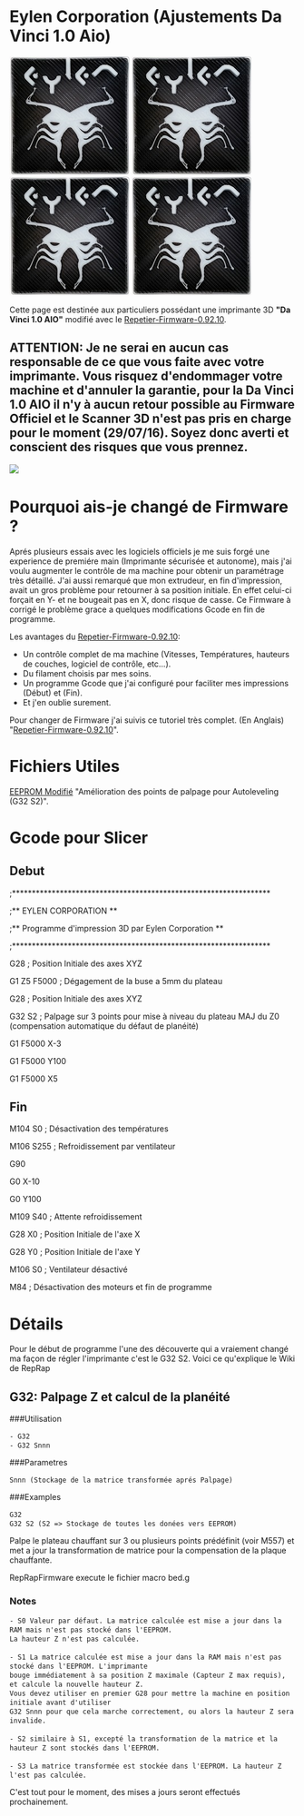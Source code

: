 # Eylen Corporation (Ajustements Da Vinci 1.0 Aio)

 ![](https://github.com/Eylen-Corporation/Da-Vinci-AIO-Configurations/blob/6c4ff30f4fdb1d9dd75bea045f1c44bfc464134c/eylen.jpg?raw=true) ![](https://github.com/Eylen-Corporation/Da-Vinci-AIO-Configurations/blob/6c4ff30f4fdb1d9dd75bea045f1c44bfc464134c/eylen.jpg?raw=true) ![](https://github.com/Eylen-Corporation/Da-Vinci-AIO-Configurations/blob/6c4ff30f4fdb1d9dd75bea045f1c44bfc464134c/eylen.jpg?raw=true) ![](https://github.com/Eylen-Corporation/Da-Vinci-AIO-Configurations/blob/6c4ff30f4fdb1d9dd75bea045f1c44bfc464134c/eylen.jpg?raw=true)


Cette page est destinée aux particuliers possédant une imprimante 3D **"Da Vinci 1.0 AIO"** modifié avec le [Repetier-Firmware-0.92.10](https://github.com/luc-github/Repetier-Firmware-0.92/tree/devt).

## ATTENTION: Je ne serai en aucun cas responsable de ce que vous faite avec votre imprimante. Vous risquez d'endommager votre machine et d'annuler la garantie, pour la Da Vinci 1.0 AIO il n'y à aucun retour possible au Firmware Officiel et le Scanner 3D n'est pas pris en charge pour le moment (29/07/16). Soyez donc averti et conscient des risques que vous prennez.

![](https://images-na.ssl-images-amazon.com/images/I/61yCScw0nyL._SL1000_.jpg)

# Pourquoi ais-je changé de Firmware ?

Aprés plusieurs essais avec les logiciels officiels je me suis forgé une experience de premiére main (Imprimante sécurisée et autonome), mais j'ai voulu augmenter le contrôle de ma machine pour obtenir un paramétrage très détaillé. J'ai aussi remarqué que mon extrudeur, en fin d'impression, avait un gros problème pour retourner à sa position initiale. En effet celui-ci forçait en Y- et ne bougeait pas en X, donc risque de casse. Ce Firmware à corrigé le problème grace a quelques modifications Gcode en fin de programme.

Les avantages du [Repetier-Firmware-0.92.10](https://github.com/luc-github/Repetier-Firmware-0.92/tree/devt): 
- Un contrôle complet de ma machine (Vitesses, Températures, hauteurs de couches, logiciel de contrôle, etc...).
- Du filament choisis par mes soins.
- Un programme Gcode que j'ai configuré pour faciliter mes impressions (Début) et (Fin).
- Et j'en oublie surement.

Pour changer de Firmware j'ai suivis ce tutoriel très complet. (En Anglais) "[Repetier-Firmware-0.92.10](https://github.com/luc-github/Repetier-Firmware-0.92/tree/devt)".

# Fichiers Utiles

[EEPROM Modifié](https://github.com/Eylen-Corporation/Da-Vinci-AIO-Configurations/blob/6c4ff30f4fdb1d9dd75bea045f1c44bfc464134c/EEPRom-Eylen-CorporationV2.0.epr) "Amélioration des points de palpage pour Autoleveling (G32 S2)".

# Gcode pour Slicer

## Debut

;*****************************************************************

;**                     EYLEN CORPORATION                       **

;**     Programme d'impression 3D par Eylen Corporation         **

;*****************************************************************

G28 ; Position Initiale des axes XYZ

G1 Z5 F5000 ; Dégagement de la buse a 5mm du plateau

G28 ; Position Initiale des axes XYZ

G32 S2 ; Palpage sur 3 points pour mise à niveau du plateau MAJ du Z0 (compensation automatique du défaut de planéité)

G1 F5000 X-3

G1 F5000 Y100

G1 F5000 X5


## Fin

M104 S0 ; Désactivation des températures

M106 S255 ; Refroidissement par ventilateur

G90

G0 X-10

G0 Y100

M109 S40 ; Attente refroidissement

G28 X0  ; Position Initiale de l'axe X

G28 Y0  ; Position Initiale de l'axe Y

M106 S0 ; Ventilateur désactivé

M84     ; Désactivation des moteurs et fin de programme


# Détails

Pour le début de programme l'une des découverte qui a vraiement changé ma façon de régler l'imprimante c'est le G32 S2.
Voici ce qu'explique le Wiki de RepRap

## G32: Palpage Z et calcul de la planéité

###Utilisation

    - G32 
    - G32 Snnn
 

###Parametres

    Snnn (Stockage de la matrice transformée aprés Palpage) 


###Examples

    G32 
    G32 S2 (S2 => Stockage de toutes les donées vers EEPROM)


Palpe le plateau chauffant sur 3 ou plusieurs points prédéfinit (voir M557) et met a jour la transformation de matrice pour la compensation de la plaque chauffante.

RepRapFirmware execute le fichier macro bed.g

### Notes

    - S0 Valeur par défaut. La matrice calculée est mise a jour dans la RAM mais n'est pas stocké dans l'EEPROM. 
    La hauteur Z n'est pas calculée.

    - S1 La matrice calculée est mise a jour dans la RAM mais n'est pas stocké dans l'EEPROM. L'imprimante 
    bouge immédiatement à sa position Z maximale (Capteur Z max requis), et calcule la nouvelle hauteur Z.
    Vous devez utiliser en premier G28 pour mettre la machine en position initiale avant d'utiliser
    G32 Snnn pour que cela marche correctement, ou alors la hauteur Z sera invalide.

    - S2 similaire à S1, excepté la transformation de la matrice et la hauteur Z sont stockés dans l'EEPROM. 

    - S3 La matrice transformée est stockée dans l'EEPROM. La hauteur Z l'est pas calculée. 

C'est tout pour le moment, des mises a jours seront effectués prochainement.
